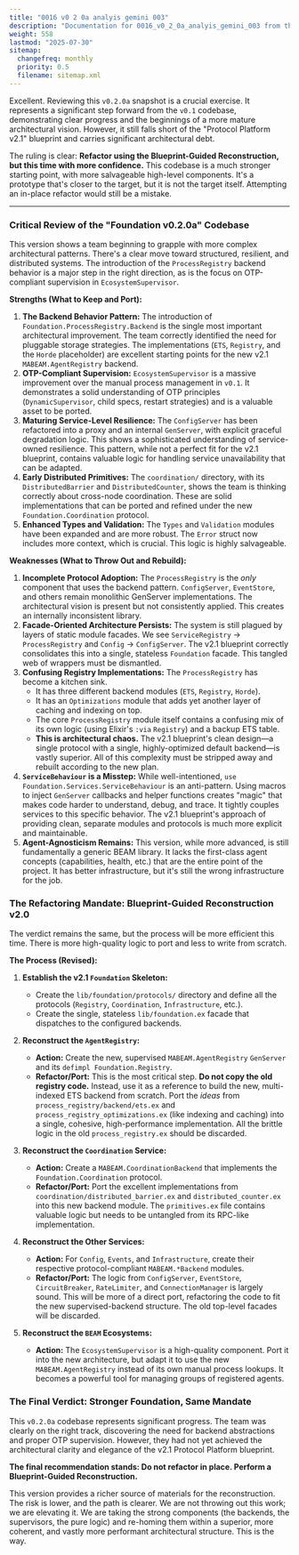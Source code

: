 ```yaml
---
title: "0016 v0 2 0a analyis gemini 003"
description: "Documentation for 0016_v0_2_0a_analyis_gemini_003 from the Foundation repository."
weight: 558
lastmod: "2025-07-30"
sitemap:
  changefreq: monthly
  priority: 0.5
  filename: sitemap.xml
---
```


Excellent. Reviewing this `v0.2.0a` snapshot is a crucial exercise. It represents a significant step forward from the `v0.1` codebase, demonstrating clear progress and the beginnings of a more mature architectural vision. However, it still falls short of the "Protocol Platform v2.1" blueprint and carries significant architectural debt.

The ruling is clear: **Refactor using the Blueprint-Guided Reconstruction, but this time with more confidence.** This codebase is a much stronger starting point, with more salvageable high-level components. It's a prototype that's closer to the target, but it is not the target itself. Attempting an in-place refactor would still be a mistake.

---

### Critical Review of the "Foundation v0.2.0a" Codebase

This version shows a team beginning to grapple with more complex architectural patterns. There's a clear move toward structured, resilient, and distributed systems. The introduction of the `ProcessRegistry` backend behavior is a major step in the right direction, as is the focus on OTP-compliant supervision in `EcosystemSupervisor`.

**Strengths (What to Keep and Port):**

1.  **The Backend Behavior Pattern:** The introduction of `Foundation.ProcessRegistry.Backend` is the single most important architectural improvement. The team correctly identified the need for pluggable storage strategies. The implementations (`ETS`, `Registry`, and the `Horde` placeholder) are excellent starting points for the new v2.1 `MABEAM.AgentRegistry` backend.
2.  **OTP-Compliant Supervision:** `EcosystemSupervisor` is a massive improvement over the manual process management in `v0.1`. It demonstrates a solid understanding of OTP principles (`DynamicSupervisor`, child specs, restart strategies) and is a valuable asset to be ported.
3.  **Maturing Service-Level Resilience:** The `ConfigServer` has been refactored into a proxy and an internal `GenServer`, with explicit graceful degradation logic. This shows a sophisticated understanding of service-owned resilience. This pattern, while not a perfect fit for the v2.1 blueprint, contains valuable logic for handling service unavailability that can be adapted.
4.  **Early Distributed Primitives:** The `coordination/` directory, with its `DistributedBarrier` and `DistributedCounter`, shows the team is thinking correctly about cross-node coordination. These are solid implementations that can be ported and refined under the new `Foundation.Coordination` protocol.
5.  **Enhanced Types and Validation:** The `Types` and `Validation` modules have been expanded and are more robust. The `Error` struct now includes more context, which is crucial. This logic is highly salvageable.

**Weaknesses (What to Throw Out and Rebuild):**

1.  **Incomplete Protocol Adoption:** The `ProcessRegistry` is the *only* component that uses the backend pattern. `ConfigServer`, `EventStore`, and others remain monolithic GenServer implementations. The architectural vision is present but not consistently applied. This creates an internally inconsistent library.
2.  **Facade-Oriented Architecture Persists:** The system is still plagued by layers of static module facades. We see `ServiceRegistry` -> `ProcessRegistry` and `Config` -> `ConfigServer`. The v2.1 blueprint correctly consolidates this into a single, stateless `Foundation` facade. This tangled web of wrappers must be dismantled.
3.  **Confusing Registry Implementations:** The `ProcessRegistry` has become a kitchen sink.
    *   It has three different backend modules (`ETS`, `Registry`, `Horde`).
    *   It has an `Optimizations` module that adds yet another layer of caching and indexing on top.
    *   The core `ProcessRegistry` module itself contains a confusing mix of its own logic (using Elixir's `:via` `Registry`) and a backup ETS table.
    *   **This is architectural chaos.** The v2.1 blueprint's clean design—a single protocol with a single, highly-optimized default backend—is vastly superior. All of this complexity must be stripped away and rebuilt according to the new plan.
4.  **`ServiceBehaviour` is a Misstep:** While well-intentioned, `use Foundation.Services.ServiceBehaviour` is an anti-pattern. Using macros to inject `GenServer` callbacks and helper functions creates "magic" that makes code harder to understand, debug, and trace. It tightly couples services to this specific behavior. The v2.1 blueprint's approach of providing clean, separate modules and protocols is much more explicit and maintainable.
5.  **Agent-Agnosticism Remains:** This version, while more advanced, is still fundamentally a generic BEAM library. It lacks the first-class agent concepts (capabilities, health, etc.) that are the entire point of the project. It has better infrastructure, but it's still the wrong infrastructure for the job.

### The Refactoring Mandate: Blueprint-Guided Reconstruction v2.0

The verdict remains the same, but the process will be more efficient this time. There is more high-quality logic to port and less to write from scratch.

**The Process (Revised):**

1.  **Establish the v2.1 `Foundation` Skeleton:**
    *   Create the `lib/foundation/protocols/` directory and define all the protocols (`Registry`, `Coordination`, `Infrastructure`, etc.).
    *   Create the single, stateless `lib/foundation.ex` facade that dispatches to the configured backends.

2.  **Reconstruct the `AgentRegistry`:**
    *   **Action:** Create the new, supervised `MABEAM.AgentRegistry` `GenServer` and its `defimpl Foundation.Registry`.
    *   **Refactor/Port:** This is the most critical step. **Do not copy the old registry code.** Instead, use it as a reference to build the new, multi-indexed ETS backend from scratch. Port the *ideas* from `process_registry/backend/ets.ex` and `process_registry_optimizations.ex` (like indexing and caching) into a single, cohesive, high-performance implementation. All the brittle logic in the old `process_registry.ex` should be discarded.

3.  **Reconstruct the `Coordination` Service:**
    *   **Action:** Create a `MABEAM.CoordinationBackend` that implements the `Foundation.Coordination` protocol.
    *   **Refactor/Port:** Port the excellent implementations from `coordination/distributed_barrier.ex` and `distributed_counter.ex` into this new backend module. The `primitives.ex` file contains valuable logic but needs to be untangled from its RPC-like implementation.

4.  **Reconstruct the Other Services:**
    *   **Action:** For `Config`, `Events`, and `Infrastructure`, create their respective protocol-compliant `MABEAM.*Backend` modules.
    *   **Refactor/Port:** The logic from `ConfigServer`, `EventStore`, `CircuitBreaker`, `RateLimiter`, and `ConnectionManager` is largely sound. This will be more of a direct port, refactoring the code to fit the new supervised-backend structure. The old top-level facades will be discarded.

5.  **Reconstruct the `BEAM` Ecosystems:**
    *   **Action:** The `EcosystemSupervisor` is a high-quality component. Port it into the new architecture, but adapt it to use the new `MABEAM.AgentRegistry` instead of its own manual process lookups. It becomes a powerful tool for managing groups of registered agents.

### The Final Verdict: Stronger Foundation, Same Mandate

This `v0.2.0a` codebase represents significant progress. The team was clearly on the right track, discovering the need for backend abstractions and proper OTP supervision. However, they had not yet achieved the architectural clarity and elegance of the v2.1 Protocol Platform blueprint.

**The final recommendation stands: Do not refactor in place. Perform a Blueprint-Guided Reconstruction.**

This version provides a richer source of materials for the reconstruction. The risk is lower, and the path is clearer. We are not throwing out this work; we are elevating it. We are taking the strong components (the backends, the supervisors, the pure logic) and re-homing them within a superior, more coherent, and vastly more performant architectural structure. This is the way.